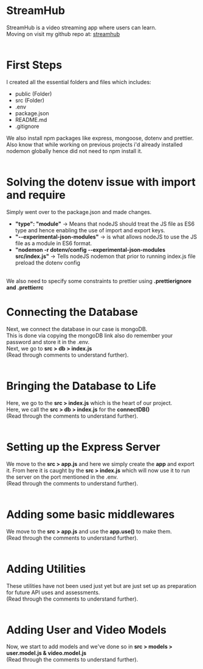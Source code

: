 # StreamHub
StreamHub is a video streaming app where users can learn.<br>
Moving on visit my github repo at:
[streamhub](https://github.com/AraizNaqvi/StreamHub)
<br><br>

# First Steps
I created all the essential folders and files which includes:
- public (Folder)
- src (Folder)
- .env
- package.json
- README.md
- .gitignore

We also install npm packages like express, mongoose, dotenv and prettier.<br>
Also know that while working on previous projects i'd already installed nodemon globally hence did not need to npm install it.
<br><br>

# Solving the dotenv issue with import and require
Simply went over to the package.json and made changes.
- **"type": "module"** -> Means that nodeJS should treat the JS file as ES6 type and hence enabling the use of import and export keys.
- **"--experimental-json-modules"** -> is what allows nodeJS to use the JS file as a module in ES6 format.
- **"nodemon -r dotenv/config --experimental-json-modules src/index.js"** -> Tells nodeJS nodemon that prior to running index.js file preload the dotenv config
<br><br>

We also need to specify some constraints to prettier using **.prettierignore and .prettierrc**

# Connecting the Database
Next, we connect the database in our case is mongoDB.<br>
This is done via copying the mongoDB link also do remember your password and store it in the .env.<br>
Next, we go to  **src > db > index.js**  <br>(Read through comments to understand further).
<br><br>

# Bringing the Database to Life
Here, we go to the **src > index.js** which is the heart of our project.<br>
Here, we call the **src > db > index.js** for the **connectDB()** <br>(Read through the comments to understand further).
<br><br>

# Setting up the Express Server
We move to the **src > app.js** and here we simply create the **app** and export it. From here it is caught by the **src > index.js** which will now use it to run the server on the port mentioned in the .env.
<br>(Read through the comments to understand further).
<br><br>

# Adding some basic middlewares
We move to the **src > app.js** and use the **app.use()** to make them.
<br>(Read through the comments to understand further).
<br><br>

# Adding Utilities
These utilities have not been used just yet but are just set up as preparation for future API uses and assessments.
<br>(Read through the comments to understand further).
<br><br>

# Adding User and Video Models
Now, we start to add models and we've done so in **src > models > user.model.js & video.model.js**
<br>(Read through the comments to understand further).
<br><br>